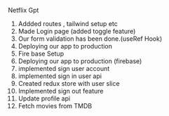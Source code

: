 Netflix Gpt
1) Addded routes , tailwind setup etc
2) Made Login page (added toggle feature)
3) Our form validation has been done.(useRef Hook)
4) Deploying our app to production 
5) Fire base Setup
6) Deploying our app to production (firebase)
7) implemented sign user account
8) implemented sign in user api
9) Created redux store  with user slice
10) Implemented sign out feature
11) Update profile api
12) Fetch movies from TMDB 

